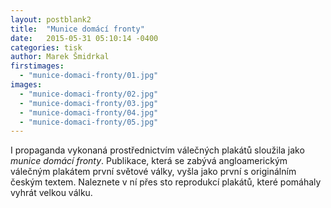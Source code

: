 ```yaml
---
layout: postblank2
title:  "Munice domácí fronty"
date:   2015-05-31 05:10:14 -0400
categories: tisk
author: Marek Šmidrkal
firstimages:
  - "munice-domaci-fronty/01.jpg"
images:
  - "munice-domaci-fronty/02.jpg"
  - "munice-domaci-fronty/03.jpg"
  - "munice-domaci-fronty/04.jpg"
  - "munice-domaci-fronty/05.jpg"
---
```


<p class="descp">I propaganda vykonaná prostřednictvím válečných plakátů sloužila jako <i>munice domácí fronty</i>. Publikace, která se zabývá angloamerickým válečným plakátem první světové války, vyšla jako první s originálním českým textem. Naleznete v ní přes sto reprodukcí plakátů, které pomáhaly vyhrát velkou válku.</p>
